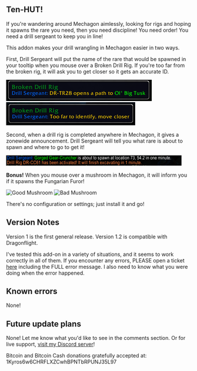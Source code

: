 ## Ten-HUT!

If you're wandering around Mechagon aimlessly, looking for rigs and hoping it spawns the rare you need, then you need discipline! You need order! You need a drill sergeant to keep you in line!

This addon makes your drill wrangling in Mechagon easier in two ways.

First, Drill Sergeant will put the name of the rare that would be spawned in your tooltip when you mouse over a Broken Drill Rig. If you're too far from the broken rig, it will ask you to get closer so it gets an accurate ID.

![What the tooltip looks like](https://raw.githubusercontent.com/KyrosKrane/DrillSergeant/master/Images/tooltip.png "Tooltip")  ![Tooltip when you're too far from a rig](https://raw.githubusercontent.com/KyrosKrane/DrillSergeant/master/Images/too_far.png "Tooltip too far")

Second, when a drill rig is completed anywhere in Mechagon, it gives a zonewide announcement. Drill Sergeant will tell you what rare is about to spawn and where to go to get it!

![Chat message when a rig is completed](https://raw.githubusercontent.com/KyrosKrane/DrillSergeant/master/Images/Chat_message.png "Chat message")

**Bonus!** When you mouse over a mushroom in Mechagon, it will inform you if it spawns the Fungarian Furor!

![Good Mushroom](https://user-images.githubusercontent.com/458727/204349903-ea762006-491c-4845-b7a7-8cf4adc42ec5.png) ![Bad Mushroom](https://user-images.githubusercontent.com/458727/204349937-9efee5a0-ce49-4d85-8462-9d5017cc0a47.png)

There's no configuration or settings; just install it and go!

## Version Notes
Version 1 is the first general release. Version 1.2 is compatible with Dragonflight.

I've tested this add-on in a variety of situations, and it seems to work correctly in all of them. If you encounter any errors, PLEASE open a ticket [here](https://github.com/KyrosKrane/DrillSergeant/issues) including the FULL error message. I also need to know what you were doing when the error happened.

## Known errors
None!

## Future update plans
None! Let me know what you'd like to see in the comments section. Or for live support, [visit my Discord server](https://discord.gg/YRBDrxQ)!

Bitcoin and Bitcoin Cash donations gratefully accepted at: 1Kyros6w6CHRFLXZCwhBPNTbRPUNJ35L97
